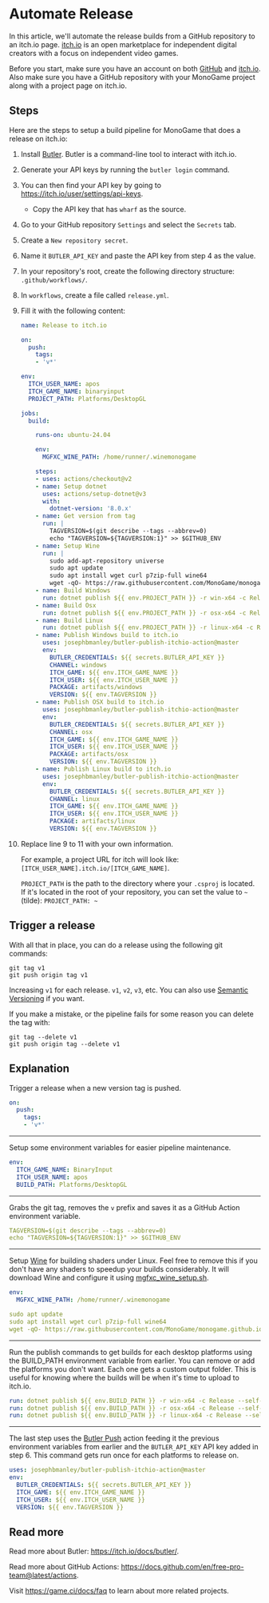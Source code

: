 # Automate Release

In this article, we'll automate the release builds from a GitHub repository to an itch.io page. [itch.io](https://itch.io/) is an open marketplace for independent digital creators with a focus on independent video games.

Before you start, make sure you have an account on both [GitHub](https://github.com/join) and [itch.io](https://itch.io/register). Also make sure you have a GitHub repository with your MonoGame project along with a project page on itch.io.

## Steps

Here are the steps to setup a build pipeline for MonoGame that does a release on itch.io:

1. Install [Butler](https://itchio.itch.io/butler). Butler is a command-line tool to interact with itch.io.
2. Generate your API keys by running the `butler login` command.
3. You can then find your API key by going to <https://itch.io/user/settings/api-keys>.
    * Copy the API key that has `wharf` as the source.
4. Go to your GitHub repository `Settings` and select the `Secrets` tab.
5. Create a `New repository secret`.
6. Name it `BUTLER_API_KEY` and paste the API key from step 4 as the value.
7. In your repository's root, create the following directory structure: `.github/workflows/`.
8. In `workflows`, create a file called `release.yml`.
9. Fill it with the following content:
    ```yml
    name: Release to itch.io

    on:
      push:
        tags:
        - 'v*'

    env:
      ITCH_USER_NAME: apos
      ITCH_GAME_NAME: binaryinput
      PROJECT_PATH: Platforms/DesktopGL

    jobs:
      build:

        runs-on: ubuntu-24.04

        env:
          MGFXC_WINE_PATH: /home/runner/.winemonogame

        steps:
        - uses: actions/checkout@v2
        - name: Setup dotnet
          uses: actions/setup-dotnet@v3
          with:
            dotnet-version: '8.0.x'
        - name: Get version from tag
          run: |
            TAGVERSION=$(git describe --tags --abbrev=0)
            echo "TAGVERSION=${TAGVERSION:1}" >> $GITHUB_ENV
        - name: Setup Wine
          run: |
            sudo add-apt-repository universe
            sudo apt update
            sudo apt install wget curl p7zip-full wine64
            wget -qO- https://raw.githubusercontent.com/MonoGame/monogame.github.io/9cd8a3b4e27ac03fe993f507a1da7fe70eb1eb8d/website/content/public/downloads/winesetup/net8_mgfxc_wine_setup.sh | sh
        - name: Build Windows
          run: dotnet publish ${{ env.PROJECT_PATH }} -r win-x64 -c Release --self-contained --output artifacts/windows
        - name: Build Osx
          run: dotnet publish ${{ env.PROJECT_PATH }} -r osx-x64 -c Release --self-contained --output artifacts/osx
        - name: Build Linux
          run: dotnet publish ${{ env.PROJECT_PATH }} -r linux-x64 -c Release --self-contained --output artifacts/linux
        - name: Publish Windows build to itch.io
          uses: josephbmanley/butler-publish-itchio-action@master
          env:
            BUTLER_CREDENTIALS: ${{ secrets.BUTLER_API_KEY }}
            CHANNEL: windows
            ITCH_GAME: ${{ env.ITCH_GAME_NAME }}
            ITCH_USER: ${{ env.ITCH_USER_NAME }}
            PACKAGE: artifacts/windows
            VERSION: ${{ env.TAGVERSION }}
        - name: Publish OSX build to itch.io
          uses: josephbmanley/butler-publish-itchio-action@master
          env:
            BUTLER_CREDENTIALS: ${{ secrets.BUTLER_API_KEY }}
            CHANNEL: osx
            ITCH_GAME: ${{ env.ITCH_GAME_NAME }}
            ITCH_USER: ${{ env.ITCH_USER_NAME }}
            PACKAGE: artifacts/osx
            VERSION: ${{ env.TAGVERSION }}
        - name: Publish Linux build to itch.io
          uses: josephbmanley/butler-publish-itchio-action@master
          env:
            BUTLER_CREDENTIALS: ${{ secrets.BUTLER_API_KEY }}
            CHANNEL: linux
            ITCH_GAME: ${{ env.ITCH_GAME_NAME }}
            ITCH_USER: ${{ env.ITCH_USER_NAME }}
            PACKAGE: artifacts/linux
            VERSION: ${{ env.TAGVERSION }}
    ```
10. Replace line 9 to 11 with your own information.

    For example, a project URL for itch will look like: `[ITCH_USER_NAME].itch.io/[ITCH_GAME_NAME]`.

    `PROJECT_PATH` is the path to the directory where your `.csproj` is located. If it's located in the root of your repository, you can set the value to `~` (tilde): `PROJECT_PATH: ~`

## Trigger a release

With all that in place, you can do a release using the following git commands:

```
git tag v1
git push origin tag v1
```

Increasing `v1` for each release. `v1`, `v2`, `v3`, etc. You can also use [Semantic Versioning](https://semver.org/) if you want.

If you make a mistake, or the pipeline fails for some reason you can delete the tag with:

```
git tag --delete v1
git push origin tag --delete v1
```

## Explanation

Trigger a release when a new version tag is pushed.

```yml
on:
  push:
    tags:
    - 'v*'
```

---

Setup some environment variables for easier pipeline maintenance.

```yml
env:
  ITCH_GAME_NAME: BinaryInput
  ITCH_USER_NAME: apos
  BUILD_PATH: Platforms/DesktopGL
```

---

Grabs the git tag, removes the `v` prefix and saves it as a GitHub Action environment variable.

```yml
TAGVERSION=$(git describe --tags --abbrev=0)
echo "TAGVERSION=${TAGVERSION:1}" >> $GITHUB_ENV
```

---

Setup [Wine](https://www.winehq.org/) for building shaders under Linux. Feel free to remove this if you don't have any shaders to speedup your builds considerably. It will download Wine and configure it using [mgfxc_wine_setup.sh](https://github.com/MonoGame/MonoGame/blob/master/Tools/MonoGame.Effect.Compiler/mgfxc_wine_setup.sh).

```yml
env:
  MGFXC_WINE_PATH: /home/runner/.winemonogame
```

```yml
sudo apt update
sudo apt install wget curl p7zip-full wine64
wget -qO- https://raw.githubusercontent.com/MonoGame/monogame.github.io/9cd8a3b4e27ac03fe993f507a1da7fe70eb1eb8d/website/content/public/downloads/winesetup/net8_mgfxc_wine_setup.sh | sh
```

---

Run the publish commands to get builds for each desktop platforms using the BUILD_PATH environment variable from earlier. You can remove or add the platforms you don't want. Each one gets a custom output folder. This is useful for knowing where the builds will be when it's time to upload to itch.io.

```yml
run: dotnet publish ${{ env.BUILD_PATH }} -r win-x64 -c Release --self-contained --output artifacts/windows
run: dotnet publish ${{ env.BUILD_PATH }} -r osx-x64 -c Release --self-contained --output artifacts/osx
run: dotnet publish ${{ env.BUILD_PATH }} -r linux-x64 -c Release --self-contained --output artifacts/linux
```

---

The last step uses the [Butler Push](https://github.com/josephbmanley/butler-publish-itchio-action) action feeding it the previous environment variables from earlier and the `BUTLER_API_KEY` API key added in step 6. This command gets run once for each platforms to release on.

```yml
uses: josephbmanley/butler-publish-itchio-action@master
env:
  BUTLER_CREDENTIALS: ${{ secrets.BUTLER_API_KEY }}
  ITCH_GAME: ${{ env.ITCH_GAME_NAME }}
  ITCH_USER: ${{ env.ITCH_USER_NAME }}
  VERSION: ${{ env.TAGVERSION }}
```

## Read more

Read more about Butler: <https://itch.io/docs/butler/>.

Read more about GitHub Actions: <https://docs.github.com/en/free-pro-team@latest/actions>.

Visit <https://game.ci/docs/faq> to learn about more related projects.
